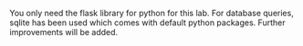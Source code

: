 You only need the flask library for python for this lab. For database queries, sqlite has been used which comes with default python packages.
Further improvements will be added.